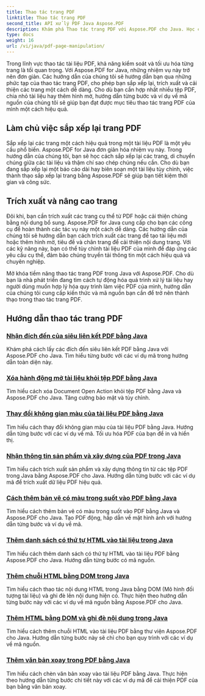 ```yaml
---
title: Thao tác trang PDF
linktitle: Thao tác trang PDF
second_title: API xử lý PDF Java Aspose.PDF
description: Khám phá Thao tác trang PDF với Aspose.PDF cho Java. Học cách sắp xếp lại, trích xuất và cải thiện các trang PDF một cách dễ dàng.
type: docs
weight: 16
url: /vi/java/pdf-page-manipulation/
---
```


Trong lĩnh vực thao tác tài liệu PDF, khả năng kiểm soát và tối ưu hóa từng trang là tối quan trọng. Với Aspose.PDF for Java, những nhiệm vụ này trở nên đơn giản. Các hướng dẫn của chúng tôi sẽ hướng dẫn bạn qua những phức tạp của thao tác trang PDF, cho phép bạn sắp xếp lại, trích xuất và cải thiện các trang một cách dễ dàng. Cho dù bạn cần hợp nhất nhiều tệp PDF, chia nhỏ tài liệu hay thêm hình mờ, hướng dẫn từng bước và ví dụ về mã nguồn của chúng tôi sẽ giúp bạn đạt được mục tiêu thao tác trang PDF của mình một cách hiệu quả.

## Làm chủ việc sắp xếp lại trang PDF

Sắp xếp lại các trang một cách hiệu quả trong một tài liệu PDF là một yêu cầu phổ biến. Aspose.PDF for Java đơn giản hóa nhiệm vụ này. Trong hướng dẫn của chúng tôi, bạn sẽ học cách sắp xếp lại các trang, di chuyển chúng giữa các tài liệu và thậm chí sao chép chúng nếu cần. Cho dù bạn đang sắp xếp lại một báo cáo dài hay biên soạn một tài liệu tùy chỉnh, việc thành thạo sắp xếp lại trang bằng Aspose.PDF sẽ giúp bạn tiết kiệm thời gian và công sức.

## Trích xuất và nâng cao trang

Đôi khi, bạn cần trích xuất các trang cụ thể từ PDF hoặc cải thiện chúng bằng nội dung bổ sung. Aspose.PDF for Java cung cấp cho bạn các công cụ để hoàn thành các tác vụ này một cách dễ dàng. Các hướng dẫn của chúng tôi sẽ hướng dẫn bạn cách trích xuất các trang để tạo tài liệu mới hoặc thêm hình mờ, tiêu đề và chân trang để cải thiện nội dung trang. Với các kỹ năng này, bạn có thể tùy chỉnh tài liệu PDF của mình để đáp ứng các yêu cầu cụ thể, đảm bảo chúng truyền tải thông tin một cách hiệu quả và chuyên nghiệp.

Mở khóa tiềm năng thao tác trang PDF trong Java với Aspose.PDF. Cho dù bạn là nhà phát triển đang tìm cách tự động hóa quá trình xử lý tài liệu hay người dùng muốn hợp lý hóa quy trình làm việc PDF của mình, hướng dẫn của chúng tôi cung cấp kiến thức và mã nguồn bạn cần để trở nên thành thạo trong thao tác trang PDF.

## Hướng dẫn thao tác trang PDF
### [Nhận đích đến của siêu liên kết PDF bằng Java](./get-pdf-hyperlink-destination-using-java/)
Khám phá cách lấy các đích đến siêu liên kết PDF bằng Java với Aspose.PDF cho Java. Tìm hiểu từng bước với các ví dụ mã trong hướng dẫn toàn diện này.
### [Xóa hành động mở tài liệu khỏi tệp PDF bằng Java](./remove-document-open-action-from-pdf-file-using-java/)
Tìm hiểu cách xóa Document Open Action khỏi tệp PDF bằng Java và Aspose.PDF cho Java. Tăng cường bảo mật và tùy chỉnh.
### [Thay đổi không gian màu của tài liệu PDF bằng Java](./change-color-space-of-pdf-document-using-java/)
Tìm hiểu cách thay đổi không gian màu của tài liệu PDF bằng Java. Hướng dẫn từng bước với các ví dụ về mã. Tối ưu hóa PDF của bạn để in và hiển thị.
### [Nhận thông tin sản phẩm và xây dựng của PDF trong Java](./get-product-and-build-information-of-pdf-in-java/)
Tìm hiểu cách trích xuất sản phẩm và xây dựng thông tin từ các tệp PDF trong Java bằng Aspose.PDF cho Java. Hướng dẫn từng bước với các ví dụ mã để trích xuất dữ liệu PDF hiệu quả.
### [Cách thêm bản vẽ có màu trong suốt vào PDF bằng Java](./how-to-add-drawing-with-transparent-color-in-pdf-using-java/)
Tìm hiểu cách thêm bản vẽ có màu trong suốt vào PDF bằng Java và Aspose.PDF cho Java. Tạo PDF động, hấp dẫn về mặt hình ảnh với hướng dẫn từng bước và ví dụ về mã.
### [Thêm danh sách có thứ tự HTML vào tài liệu trong Java](./add-html-ordered-list-into-documents-in-java/)
Tìm hiểu cách thêm danh sách có thứ tự HTML vào tài liệu PDF bằng Aspose.PDF cho Java. Hướng dẫn từng bước có mã nguồn.
### [Thêm chuỗi HTML bằng DOM trong Java](./add-html-string-using-dom-in-java/)
Tìm hiểu cách thao tác nội dung HTML trong Java bằng DOM (Mô hình đối tượng tài liệu) và ghi đè lên nội dung hiện có. Thực hiện theo hướng dẫn từng bước này với các ví dụ về mã nguồn bằng Aspose.PDF cho Java.
### [Thêm HTML bằng DOM và ghi đè nội dung trong Java](./add-html-using-dom-and-overwrite-content-in-java/)
Tìm hiểu cách thêm chuỗi HTML vào tài liệu PDF bằng thư viện Aspose.PDF cho Java. Hướng dẫn từng bước này sẽ chỉ cho bạn quy trình với các ví dụ về mã nguồn.
### [Thêm văn bản xoay trong PDF bằng Java](./add-rotated-text-in-pdf-using-java/)
Tìm hiểu cách chèn văn bản xoay vào tài liệu PDF bằng Java. Thực hiện theo hướng dẫn từng bước chi tiết này với các ví dụ mã để cải thiện PDF của bạn bằng văn bản xoay.